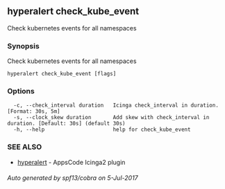 ## hyperalert check_kube_event

Check kubernetes events for all namespaces

### Synopsis


Check kubernetes events for all namespaces

```
hyperalert check_kube_event [flags]
```

### Options

```
  -c, --check_interval duration   Icinga check_interval in duration. [Format: 30s, 5m]
  -s, --clock_skew duration       Add skew with check_interval in duration. [Default: 30s] (default 30s)
  -h, --help                      help for check_kube_event
```

### SEE ALSO
* [hyperalert](hyperalert.md)	 - AppsCode Icinga2 plugin

###### Auto generated by spf13/cobra on 5-Jul-2017
